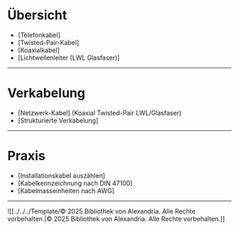 # Übersicht
- [Telefonkabel]
- [Twisted-Pair-Kabel]
- [Koaxialkabel]
- [Lichtwellenleiter (LWL Glasfaser)]

---

# Verkabelung
- [Netzwerk-Kabel] (Koaxial Twisted-Pair LWL/Glasfaser)
- [Strukturierte Verkabelung]

---

# Praxis
- [Installationskabel auszählen]
- [Kabelkennzeichnung nach DIN 47100]
- [Kabelmasseinheiten nach AWG]

---

![[../../../Template/© 2025 Bibliothek von Alexandria. Alle Rechte vorbehalten.|© 2025 Bibliothek von Alexandria. Alle Rechte vorbehalten.]]
